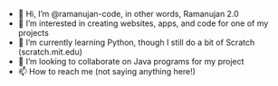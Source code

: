 - 👋 Hi, I’m @ramanujan-code, in other words, Ramanujan 2.0
- 👀 I’m interested in creating websites, apps, and code for one of my projects
- 🌱 I’m currently learning Python, though I still do a bit of Scratch (scratch.mit.edu)
- 💞️ I’m looking to collaborate on Java programs for my project
- 📫 How to reach me (not saying anything here!)

<!---
ramanujan-code/ramanujan-code is a ✨ special ✨ repository because its `README.md` (this file) appears on your GitHub profile.
You can click the Preview link to take a look at your changes.
--->

